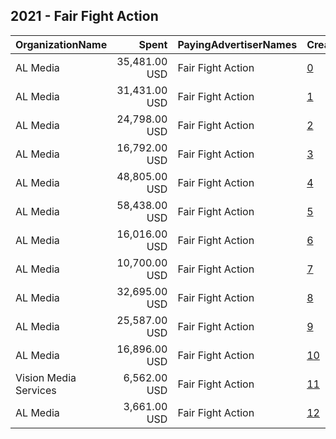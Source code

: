 ## 2021 - Fair Fight Action 
|OrganizationName|Spent|PayingAdvertiserNames|CreativeUrls|Impressions|Genders|AgeBrackets|CountryCodes|BillingAddresses|CandidateBallotInformation|
|:---|---:|:---|:---|---:|:---|:---|:---|:---|:---|
|AL Media|35,481.00 USD|Fair Fight Action|[0](https://www.snap.com/political-ads/asset/99dbe4aac46cd95d2485841de4620079f820216e50da56b4376ac23ddb4826af?mediaType=mp4)|7,596,796||18-34|united states|"222 W. Ontario,Chicago,60654,US"|Fair Fight Action|
|AL Media|31,431.00 USD|Fair Fight Action|[1](https://www.snap.com/political-ads/asset/fa5f1cf070f66023be420703a4f0bf91026c0133b3e4c32a54c57a05d44ee7fb?mediaType=mp4)|2,131,728||18+|united states|"222 W. Ontario,Chicago,60654,US"||
|AL Media|24,798.00 USD|Fair Fight Action|[2](https://www.snap.com/political-ads/asset/fa5f1cf070f66023be420703a4f0bf91026c0133b3e4c32a54c57a05d44ee7fb?mediaType=mp4)|1,459,870||18+|united states|"222 W. Ontario,Chicago,60654,US"||
|AL Media|16,792.00 USD|Fair Fight Action|[3](https://www.snap.com/political-ads/asset/0d435b97629d8482fea59c9d2568d238286df07a29947d3f2ae213eddad0eaf1?mediaType=mp4)|3,004,736||18+|united states|"222 W. Ontario,Chicago,60654,US"||
|AL Media|48,805.00 USD|Fair Fight Action|[4](https://www.snap.com/political-ads/asset/fa5f1cf070f66023be420703a4f0bf91026c0133b3e4c32a54c57a05d44ee7fb?mediaType=mp4)|4,793,934||18+|united states|"222 W. Ontario,Chicago,60654,US"||
|AL Media|58,438.00 USD|Fair Fight Action|[5](https://www.snap.com/political-ads/asset/fa5f1cf070f66023be420703a4f0bf91026c0133b3e4c32a54c57a05d44ee7fb?mediaType=mp4)|7,161,369||18+|united states|"222 W. Ontario,Chicago,60654,US"||
|AL Media|16,016.00 USD|Fair Fight Action|[6](https://www.snap.com/political-ads/asset/99dbe4aac46cd95d2485841de4620079f820216e50da56b4376ac23ddb4826af?mediaType=mp4)|3,171,766||18+|united states|"222 W. Ontario,Chicago,60654,US"|Fair Fight Action|
|AL Media|10,700.00 USD|Fair Fight Action|[7](https://www.snap.com/political-ads/asset/99dbe4aac46cd95d2485841de4620079f820216e50da56b4376ac23ddb4826af?mediaType=mp4)|2,284,712||18+|united states|"222 W. Ontario,Chicago,60654,US"|Fair Fight Action|
|AL Media|32,695.00 USD|Fair Fight Action|[8](https://www.snap.com/political-ads/asset/fa5f1cf070f66023be420703a4f0bf91026c0133b3e4c32a54c57a05d44ee7fb?mediaType=mp4)|2,229,832||18+|united states|"222 W. Ontario,Chicago,60654,US"||
|AL Media|25,587.00 USD|Fair Fight Action|[9](https://www.snap.com/political-ads/asset/fa5f1cf070f66023be420703a4f0bf91026c0133b3e4c32a54c57a05d44ee7fb?mediaType=mp4)|1,446,120||18+|united states|"222 W. Ontario,Chicago,60654,US"||
|AL Media|16,896.00 USD|Fair Fight Action|[10](https://www.snap.com/political-ads/asset/99dbe4aac46cd95d2485841de4620079f820216e50da56b4376ac23ddb4826af?mediaType=mp4)|3,927,816||18+|united states|"222 W. Ontario,Chicago,60654,US"|Fair Fight Action|
|Vision Media Services|6,562.00 USD|Fair Fight Action|[11](https://www.snap.com/political-ads/asset/de52b1dde54f3a974c7ef12b55d6f3c07ee4a31396229bae4239f0d36ec73bd0?mediaType=mov)|1,828,285|||united states|"PO Box 56081 ,Chicago,60656,US"||
|AL Media|3,661.00 USD|Fair Fight Action|[12](https://www.snap.com/political-ads/asset/99dbe4aac46cd95d2485841de4620079f820216e50da56b4376ac23ddb4826af?mediaType=mp4)|608,021||18+|united states|"222 W. Ontario,Chicago,60654,US"|Fair Fight Action|
